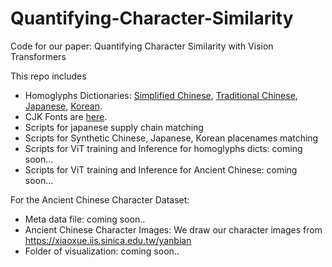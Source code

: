 # Quantifying-Character-Similarity
Code for our paper: Quantifying Character Similarity with Vision Transformers

This repo includes
- Homoglyphs Dictionaries: [Simplified Chinese](https://drive.google.com/drive/folders/1Mgcj4bq83IaYr00VdqHf-_LZ2zbfw2-8?usp=drive_link), [Traditional Chinese](https://drive.google.com/drive/folders/1Cqaswlny2yoUT8V4CwhsYYGeenoggoaP?usp=drive_link), [Japanese](https://drive.google.com/drive/folders/1nm0wWEMInlslyvafPEA3oxgVtlTsPPeR?usp=drive_link), [Korean](https://drive.google.com/drive/folders/19ElYJaFPUS3ekTUMa7xU8zYDCEFagWQ9?usp=drive_link).
- CJK Fonts are [here](https://www.dropbox.com/scl/fo/5ch7q7naqayia0pbeq5yo/h?dl=0&rlkey=u9ucpwnpetr3b2eoqwoqlslrn).
- Scripts for japanese supply chain matching
- Scripts for Synthetic Chinese, Japanese, Korean placenames matching 
- Scripts for ViT training and Inference for homoglyphs dicts: coming soon...
- Scripts for ViT training and Inference for Ancient Chinese: coming soon...

For the Ancient Chinese Character Dataset:
- Meta data file: coming soon..
- Ancient Chinese Character Images: We draw our character images from https://xiaoxue.iis.sinica.edu.tw/yanbian
- Folder of visualization: coming soon..

